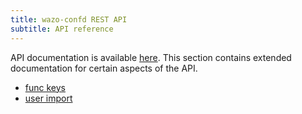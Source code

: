 ```yaml
---
title: wazo-confd REST API
subtitle: API reference
---
```


API documentation is available [here](https://wazo-platform.org/documentation). This section contains extended documentation for certain aspects of the API.

- [func keys](/uc-doc/api_sdk/rest_api/confd/func_keys)
- [user import](/uc-doc/api_sdk/rest_api/confd/user_import)
